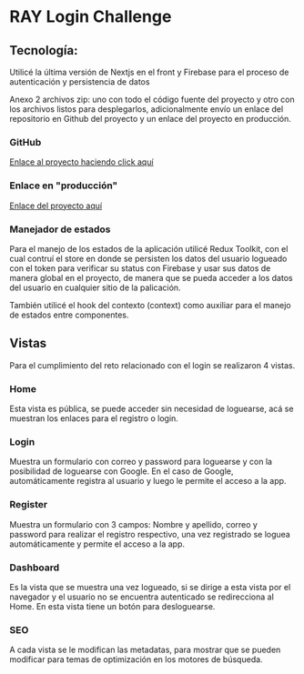 # RAY Login Challenge

## Tecnología:

Utilicé la última versión de Nextjs en el front y Firebase para el proceso de autenticación y persistencia de datos

Anexo 2 archivos zip: uno con todo el código fuente del proyecto y otro con los archivos listos para desplegarlos, adicionalmente envío un enlace del repositorio en Github del proyecto y un enlace del proyecto en producción.

### GitHub

[Enlace al proyecto haciendo click aquí](https://github.com/alexballera/full-stack-test-exercise)

### Enlace en "producción"

[Enlace del proyecto aquí](https://ray-prueba-fullstack.netlify.app/home)

### Manejador de estados

Para el manejo de los estados de la aplicación utilicé Redux Toolkit, con el cual contruí el store en donde se persisten los datos del usuario logueado con el token para verificar su status con Firebase y usar sus datos de manera global en el proyecto, de manera que se pueda acceder a los datos del usuario en cualquier sitio de la palicación.

También utilicé el hook del contexto (context) como auxiliar para el manejo de estados entre componentes.

## Vistas

Para el cumplimiento del reto relacionado con el login se realizaron 4 vistas.

### Home

Esta vista es pública, se puede acceder sin necesidad de loguearse, acá se muestran los enlaces para el registro o login.

### Login

Muestra un formulario con correo y password para loguearse y con la posibilidad de loguearse con Google. En el caso de Google, automáticamente registra al usuario y luego le permite el acceso a la app.

### Register

Muestra un formulario con 3 campos: Nombre y apellido, correo y password para realizar el registro respectivo, una vez registrado se loguea automáticamente y permite el acceso a la app.

### Dashboard

Es la vista que se muestra una vez logueado, si se dirige a esta vista por el navegador y el usuario no se encuentra autenticado se redirecciona al Home. En esta vista tiene un botón para desloguearse.

### SEO

A cada vista se le modifican las metadatas, para mostrar que se pueden modificar para temas de optimización en los motores de búsqueda.
